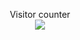  <p align="center"> 
  Visitor counter<br>
  <img src="https://profile-counter.glitch.me/Lutu-gl/count.svg" />
</p>
